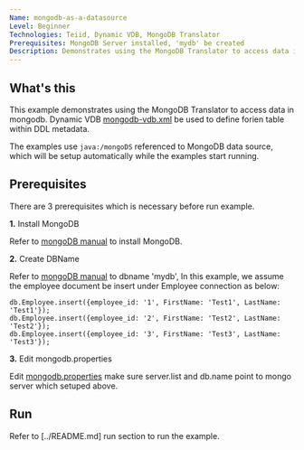 ```yaml
---
Name: mongodb-as-a-datasource
Level: Beginner
Technologies: Teiid, Dynamic VDB, MongoDB Translator
Prerequisites: MongoDB Server installed, 'mydb' be created
Description: Demonstrates using the MongoDB Translator to access data in mongodb
---
```


## What's this

This example demonstrates using the MongoDB Translator to access data in mongodb. Dynamic VDB [mongodb-vdb.xml](src/kits/embedded/mongodb-as-a-datasource/mongodb-vdb.xml) be used to define forien table within DDL metadata.

The examples use `java:/mongoDS` referenced to MongoDB data source, which will be setup automatically while the examples start running.

## Prerequisites

There are 3 prerequisites which is necessary before run example.

**1.** Install MongoDB

Refer to [mongoDB manual](http://docs.mongodb.org/manual/) to install MongoDB.


**2.** Create DBName

Refer to [mongoDB manual](http://docs.mongodb.org/manual/) to dbname 'mydb', In this example, we assume the employee document be insert under Employee connection as below:

~~~
db.Employee.insert({employee_id: '1', FirstName: 'Test1', LastName: 'Test1'});
db.Employee.insert({employee_id: '2', FirstName: 'Test2', LastName: 'Test2'});
db.Employee.insert({employee_id: '3', FirstName: 'Test3', LastName: 'Test3'});
~~~

**3.** Edit mongodb.properties

Edit [mongodb.properties](src/kits/embedded/mongodb-as-a-datasource/mongodb.properties) make sure server.list and db.name point to mongo server which setuped above.


## Run

Refer to [../README.md] run section to run the example.

